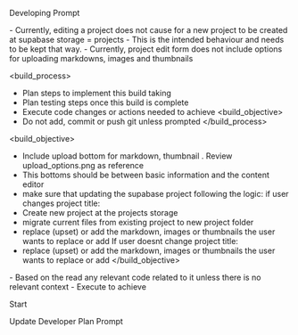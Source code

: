 Developing Prompt

<context>
- Currently, editing a project does not cause for a new project to be created at supabase storage = projects
- This is the intended behaviour and needs to be kept that way.
- Currently, project edit form does not include options for uploading markdowns, images and thumbnails
</context>

<build_process>
- Plan steps to implement this build taking
- Plan testing steps once this build is complete
- Execute code changes or actions needed to achieve <build_objective>
- Do not add, commit or push git unless prompted 
</build_process>

<build_objective>
- Include upload bottom for markdown, thumbnail . Review upload_options.png as reference
- This bottoms should be between basic information and the content editor
- make sure that updating the supabase project following the logic: 
if user changes project title: 
- Create new project at the projects storage
- migrate current files from existing project to new project folder 
- replace  (upset) or add the markdown, images or thumbnails the user wants to replace or add 
If user doesnt change project title:
- replace  (upset) or add the markdown, images or thumbnails the user wants to replace or add 
</build_objective>

<developing>
- Based on the <context> read any relevant code related to it unless there is no relevant context
- Execute <build_process> to  achieve <build_objective>
</developing>

Start <developing>

Update Developer Plan Prompt
